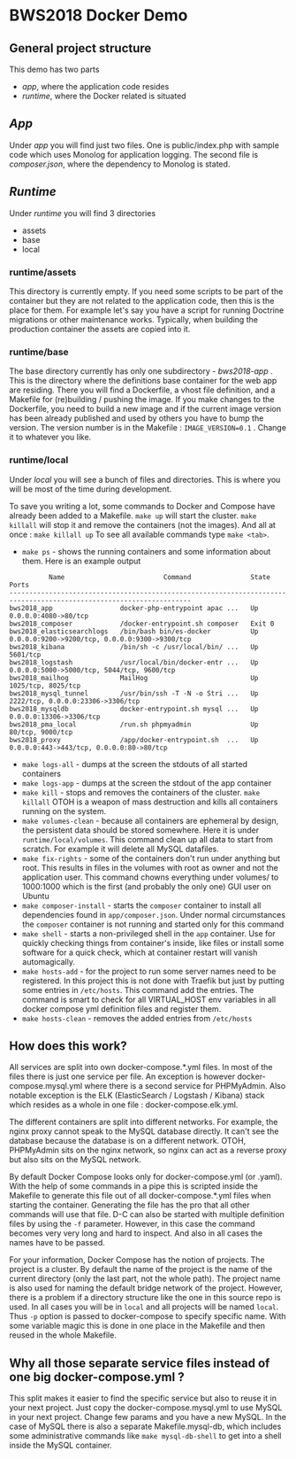 BWS2018 Docker Demo
===================

General project structure
---
This demo has two parts
- _app_, where the application code resides 
- _runtime_, where the Docker related is situated

_App_
---
Under _app_ you will find just two files. One is public/index.php with sample code which uses Monolog for application logging.
The second file is _composer.json_, where the dependency to Monolog is stated.

_Runtime_
---
Under _runtime_ you will find 3 directories
- assets
- base
- local

### runtime/assets
This directory is currently empty. If you need some scripts to be part of the container but they are not related to the application code, then this is the place for them. For example let's say you have a script for running Doctrine migrations or other maintenance works. Typically, when building the production container the assets are copied into it.

### runtime/base
The base directory currently has only one subdirectory - _bws2018-app_ . This is the directory where the definitions base container for the web app are residing. There you will find a Dockerfile, a vhost file definition, and a Makefile for (re)building / pushing the image.
If you make changes to the Dockerfile, you need to build a new image and if the current image version has been already published and used by others you have to bump the version. The version number is in the Makefile : `IMAGE_VERSION=0.1` . Change it to whatever you like.

### runtime/local
Under _local_ you will see a bunch of files and directories. This is where you will be most of the time during development.

To save you writing a lot, some commands to Docker and Compose have already been added to a Makefile. `make up` will start the cluster. `make killall` will stop it and remove the containers (not the images). And all at once : `make killall up`
To see all available commands type `make <tab>`. 
- `make ps` - shows the running containers and some information about them. Here is an example output

```
          Name                         Command               State                        Ports                      
--------------------------------------------------------------------------------------------------------------------
bws2018_app                 docker-php-entrypoint apac ...   Up       0.0.0.0:4080->80/tcp                           
bws2018_composer            /docker-entrypoint.sh composer   Exit 0                                                  
bws2018_elasticsearchlogs   /bin/bash bin/es-docker          Up       0.0.0.0:9200->9200/tcp, 0.0.0.0:9300->9300/tcp 
bws2018_kibana              /bin/sh -c /usr/local/bin/ ...   Up       5601/tcp                                       
bws2018_logstash            /usr/local/bin/docker-entr ...   Up       0.0.0.0:5000->5000/tcp, 5044/tcp, 9600/tcp     
bws2018_mailhog             MailHog                          Up       1025/tcp, 8025/tcp                             
bws2018_mysql_tunnel        /usr/bin/ssh -T -N -o Stri ...   Up       2222/tcp, 0.0.0.0:23306->3306/tcp              
bws2018_mysqldb             docker-entrypoint.sh mysql ...   Up       0.0.0.0:13306->3306/tcp                        
bws2018_pma_local           /run.sh phpmyadmin               Up       80/tcp, 9000/tcp                               
bws2018_proxy               /app/docker-entrypoint.sh  ...   Up       0.0.0.0:443->443/tcp, 0.0.0.0:80->80/tcp       

```

- `make logs-all` - dumps at the screen the stdouts of all started containers
- `make logs-app` - dumps at the screen the stdout of the app container
- `make kill` - stops and removes the containers of the cluster. `make killall` OTOH is a weapon of mass destruction and kills all containers running on the system.
- `make volumes-clean` - because all containers are ephemeral by design, the persistent data should be stored somewhere. Here it is under `runtime/local/volumes`. This command clean up all data to start from scratch. For example it will delete all MySQL datafiles.
- `make fix-rights` - some of the containers don't run under anything but root. This results in files in the volumes with root as owner and not the application user. This command chowns everything under volumes/ to 1000:1000 which is the first (and probably the only one) GUI user on Ubuntu
- `make composer-install` - starts the `composer` container to install all dependencies found in `app/composer.json`. Under normal circumstances the `composer` container is not running and started only for this command
- `make shell` - starts a non-privileged shell in the `app` container. Use for quickly checking things from container's inside, like files or install some software for a quick check, which at container restart will vanish automagically.
- `make hosts-add` - for the project to run some server names need to be registered. In this project this is not done with Traefik but just by putting some entries in `/etc/hosts`. This command add the entries. The command is smart to check for all VIRTUAL_HOST env variables in all docker compose yml definition files and register them.
- `make hosts-clean` - removes the added entries from `/etc/hosts`

## How does this work?

All services are split into own docker-compose.*.yml files. In most of the files there is just one service per file. An exception is however docker-compose.mysql.yml where there is a second service for PHPMyAdmin. Also notable exception is the ELK (ElasticSearch / Logstash / Kibana) stack which resides as a whole in one file : docker-compose.elk.yml.

The different containers are split into different networks. For example, the nginx proxy cannot speak to the MySQL database directly. It can't see the database because the database is on a different network. OTOH, PHPMyAdmin sits on the nginx network, so nginx can act as a reverse proxy but also sits on the MySQL network.

By default Docker Compose looks only for docker-compose.yml (or .yaml). With the help of some commands in a pipe this is scripted inside the Makefile to generate this file out of all docker-compose.*.yml files when starting the container. Generating the file has the pro that all other commands will use that file. D-C can also be started with multiple definition files by using the `-f` parameter. However, in this case the command becomes very very long and hard to inspect. And also in all cases the names have to be passed.

For your information, Docker Compose has the notion of projects. The project is a cluster. By default the name of the project is the name of the current directory (only the last part, not the whole path). The project name is also used for naming the default bridge network of the project. However, there is a problem if a directory structure like the one in this source repo is used. In all cases you will be in `local` and all projects will be named `local`. Thus `-p` option is passed to docker-compose to specify specific name. With some variable magic this is done in one place in the Makefile and then reused in the whole Makefile.

## Why all those separate service files instead of one big docker-compose.yml ?
This split makes it easier to find the specific service but also to reuse it in your next project. Just copy the docker-compose.mysql.yml to use MySQL in your next project. Change few params and you have a new MySQL. In the case of MySQL there is also a separate Makefile.mysql-db, which includes some administrative commands like `make mysql-db-shell` to get into a shell inside the MySQL container.
